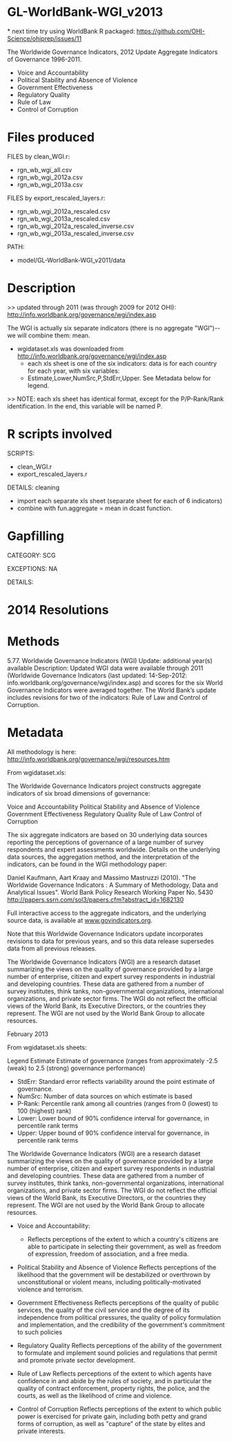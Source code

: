GL-WorldBank-WGI_v2013
===========================

\* next time try using WorldBank R packaged: https://github.com/OHI-Science/ohiprep/issues/11

The Worldwide Governance Indicators, 2012 Update
Aggregate Indicators of Governance 1996-2011.

* Voice and Accountability
* Political Stability and Absence of Violence
* Government Effectiveness
* Regulatory Quality
* Rule of Law
* Control of Corruption


Files produced
==============
FILES by clean_WGI.r: 

* rgn_wb_wgi_all.csv
* rgn_wb_wgi_2012a.csv
* rgn_wb_wgi_2013a.csv


FILES by export_rescaled_layers.r: 

* rgn_wb_wgi_2012a_rescaled.csv
* rgn_wb_wgi_2013a_rescaled.csv
* rgn_wb_wgi_2012a_rescaled_inverse.csv
* rgn_wb_wgi_2013a_rescaled_inverse.csv

PATH: 

* model/GL-WorldBank-WGI_v2011/data



Description
===========

\>\> updated through 2011 (was through 2009 for 2012 OHI): http://info.worldbank.org/governance/wgi/index.asp

The WGI is actually six separate indicators (there is no aggregate "WGI")--we will combine them: mean.

* wgidataset.xls was downloaded from http://info.worldbank.org/governance/wgi/index.asp 
	+ each xls sheet is one of the six indicators: data is for each country for each year, with six variables:
	+ Estimate,Lower,NumSrc,P,StdErr,Upper. See Metadata below for legend.

\>\> NOTE: each xls sheet has identical format, except for the P/P-Rank/Rank identification. In the end, this variable will be named P. 


R scripts involved
==================
SCRIPTS:

* clean_WGI.r
* export_rescaled_layers.r

DETAILS: cleaning

* import each separate xls sheet (separate sheet for each of 6 indicators)
* combine with fun.aggregate = mean in dcast function. 


Gapfilling 
==========

CATEGORY: SCG

EXCEPTIONS: NA

DETAILS:


2014 Resolutions
================


Methods
=======

5.77. Worldwide Governance Indicators (WGI)
Update: additional year(s) available
Description: Updated WGI data were available through 2011 (Worldwide Governance Indicators (last updated: 14-Sep-2012: info.worldbank.org/governance/wgi/index.asp) and scores for the six World Governance Indicators were averaged together. The World Bank’s update includes revisions for two of the indicators: Rule of Law and Control of Corruption.



Metadata
========

All methodology is here: http://info.worldbank.org/governance/wgi/resources.htm

From wgidataset.xls: 

The Worldwide Governance Indicators project constructs aggregate indicators of six broad dimensions of governance:

Voice and Accountability
Political Stability and Absence of Violence
Government Effectiveness
Regulatory Quality
Rule of Law
Control of Corruption

The six aggregate indicators are based on  30 underlying data sources reporting the perceptions of governance of a large number of survey  respondents and expert assessments worldwide.  Details on the underlying data sources, the aggregation method, and the interpretation of the indicators, can be found in the WGI methodology paper:

Daniel Kaufmann, Aart Kraay and Massimo Mastruzzi (2010).  "The Worldwide Governance Indicators : A Summary of Methodology, Data and Analytical Issues". World Bank Policy Research  Working Paper No.  5430
http://papers.ssrn.com/sol3/papers.cfm?abstract_id=1682130

Full interactive access to the aggregate indicators, and the underlying source data, is available at www.govindicators.org.

Note that this Worldwide Governance Indicators update incorporates revisions to data for previous years, and so this data release supersedes data from all previous releases.

The Worldwide Governance Indicators (WGI) are a research dataset summarizing the views on the quality of governance provided by a large number of enterprise, citizen and expert survey respondents in industrial and developing countries. These data are gathered from a number of survey institutes, think tanks, non-governmental organizations, international organizations, and private sector firms. The WGI do not reflect the official views of the World Bank, its Executive Directors, or the countries they represent. The WGI are not used by the World Bank Group to allocate resources.

February 2013

From wgidataset.xls sheets: 

Legend
Estimate	Estimate of governance (ranges from approximately -2.5 (weak) to 2.5 (strong) governance performance)

* StdErr:	Standard error reflects variability around the point estimate of governance.	
* NumSrc:	Number of data sources on which estimate is based
* P-Rank:	Percentile rank among all countries (ranges from 0 (lowest) to 100 (highest) rank)
* Lower:	Lower bound of 90% confidence interval for governance, in percentile rank terms
* Upper:	Upper bound of 90% confidence interval for governance, in percentile rank terms

The Worldwide Governance Indicators (WGI) are a research dataset summarizing the views on the quality of governance provided by a large number of enterprise, citizen and expert survey respondents in industrial and developing countries. These data are gathered from a number of survey institutes, think tanks, non-governmental organizations, international organizations, and private sector firms. The WGI do not reflect the official views of the World Bank, its Executive Directors, or the countries they represent. The WGI are not used by the World Bank Group to allocate resources.


* Voice and Accountability:
	+ Reflects perceptions of the extent to which a country's citizens are able to participate in selecting their government, as well as freedom of expression, freedom of association, and a free media.	

* Political Stability and Absence of Violence
Reflects perceptions of the likelihood that the government will be destabilized or overthrown by unconstitutional or violent means, including politically-motivated violence and terrorism.

* Government Effectiveness
Reflects perceptions of the quality of public services, the quality of the civil service and the degree of its independence from political pressures, the quality of policy formulation and implementation, and the credibility of the government's commitment to such policies

* Regulatory Quality
Reflects perceptions of the ability of the government to formulate and implement sound policies and regulations that permit and promote private sector development.

* Rule of Law
Reflects perceptions of the extent to which agents have confidence in and abide by the rules of society, and in particular the quality of contract enforcement, property rights, the police, and the courts, as well as the likelihood of crime and violence.

* Control of Corruption
Reflects perceptions of the extent to which public power is exercised for private gain, including both petty and grand forms of corruption, as well as "capture" of the state by elites and private interests.




